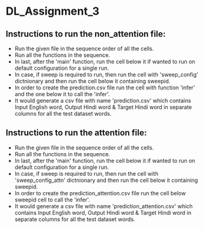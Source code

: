 # DL_Assignment_3
## Instructions to run the non_attention file: 
- Run the given file in the sequence order of all the cells.
- Run all the functions in the sequence.
- In last, after the 'main' function, run the cell below it if wanted to run on default configuration for a single run.
- In case, if sweep is required to run, then run the cell with 'sweep_config' dictnionary and then run the cell below it containing sweepid. 
- In order to create the prediction.csv file run the cell with function 'infer' and the one below it to call the 'infer'.
- It would generate a csv file with name 'prediction.csv' which contains Input English word, Output Hindi word & Target Hindi word in separate columns for all the test dataset words. 



## Instructions to run the attention file:
- Run the given file in the sequence order of all the cells.
- Run all the functions in the sequence.
- In last, after the 'main' function, run the cell below it if wanted to run on default configuration for a single run.
- In case, if sweep is required to run, then run the cell with 'sweep_config_attn' dictnionary and then run the cell below it containing sweepid. 
- In order to create the prediction_attention.csv file run the cell below sweepid cell to call the 'infer'.
- It would generate a csv file with name 'prediction_attention.csv' which contains Input English word, Output Hindi word & Target Hindi word in separate columns for all the test dataset words. 
